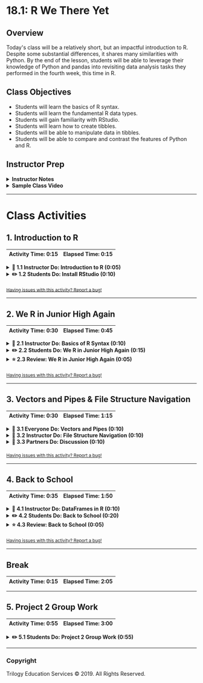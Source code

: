 # 18.1: R We There Yet

## Overview

Today's class will be a relatively short, but an impactful introduction to R. Despite some substantial differences, it shares many similarities with Python. By the end of the lesson, students will be able to leverage their knowledge of Python and pandas into revisiting data analysis tasks they performed in the fourth week, this time in R.

## Class Objectives

* Students will learn the basics of R syntax.
* Students will learn the fundamental R data types.
* Students will gain familiarity with RStudio.
* Students will learn how to create tibbles.
* Students will be able to manipulate data in tibbles.
* Students will be able to compare and contrast the features of Python and R.

## Instructor Prep

<details>
  <summary><strong>Instructor Notes</strong></summary>

* There is a fair amount of overlap between R and Python. Be sure to highlight the similarities as you go through the lesson. This will help students acclimate to the superficial syntactical differences.

* Navigating the file and directory structure in RStudio is a potential logistical hangup for some students. If students appear to be confused on this topic, feel free to emphasize the graphical interface over the command line. The TAs should be ready to help students.

* Please reference our [Student FAQ](../../../05-Instructor-Resources/README.md#unit-18-r) for answers to questions frequently asked by students of this program. If you have any recommendations for additional questions, feel free to log an issue or a pull request with your desired additions.

* Lastly, as a reminder these slideshows are for instructor use only - when distributing slides to students, please first export the slides to a PDF file. You may then distribute the PDF file through Slack.

</details>

<details>
  <summary><strong>Sample Class Video</strong></summary>

* To view an example class lecture visit (Note video may not reflect latest lesson plan): [Class Video](https://codingbootcamp.hosted.panopto.com/Panopto/Pages/Viewer.aspx?id=10118634-59bc-4f77-899c-aa6a0013930f)

</details>

- - -

# Class Activities

## 1. Introduction to R

| Activity Time:       0:15 |  Elapsed Time:      0:15  |
|---------------------------|---------------------------|

<details>
  <summary><strong>📣 1.1 Instructor Do: Introduction to R (0:05)</strong></summary>

* R is a language used for data analysis, statistics, and machine learning, more popular in academia than Python.

* Whether Python or R is better than the other is debatable. However, R offers compelling features, including piping and ease of plotting. Other benefits of R include speed, specialized statistical packages, as well as great visualization libraries.

</details>

<details>
  <summary><strong>✏️ 1.2 Students Do: Install RStudio (0:10)</strong></summary>

* **File:** [prework.R](Activities/00_Stu_Installation/Solved/prework.R)

* RStudio is an Integrated Development Environment, which includes all the tools required to program in R.

* In this activity, students will install R, RStudio and several packages.

* Direct students to the download page for their respective operating system: [R for Mac OSX](https://cran.r-project.org/bin/macosx/) or [R for Windows](https://cran.r-project.org/bin/windows/base/).

* Direct students to the [RStudio download page](https://www.rstudio.com/products/rstudio/download/#download) and instruct them to download the RStudio installer for their respective operating system.

* Note, students may already have RStudio installed via Anaconda. But they may not have R itself installed and will need to install it via one of the links above.

* Once R and RStudio are installed, have students open the application.

* Next, they will install the packages that will be used for this week's activities. Slack out the `prework.R` file and demonstrate opening the file in RStudio with `File > Open File...`. Alternatively, students can open R files by using `CTRL + click` (Apple) or `right-click` (Windows) and selecting RStudio. Students can also use the built-in file browser in RStudio to find and open files.

* Once the file is open within RStudio, students will install the listed packages. There are several ways to run the installation commands in a batch. One is to highlight all the lines in the text editor pane and click on the `Run` button. Another is to press `Ctrl+Shift+Enter` (`Cmd+Shift+Enter` on Macs).

  ![Images/RStudio1.png](Images/RStudio1.png)

* If students should run into error messages with any of the packages, they can type `install.packages(<"package-name">)` in the Console. For example, if an error message with the `tidyverse` package is returned, we would type `install.packages("tidyverse")` in the console.

  - Send out [this link to R keyboard shortcuts](https://support.rstudio.com/hc/en-us/articles/200711853-Keyboard-Shortcuts).

</details>

<sub>[Having issues with this activity? Report a bug!](https://bit.ly/3e3Cr4z)</sub>

- - -
  
## 2. We R in Junior High Again

| Activity Time:       0:30 |  Elapsed Time:      0:45  |
|---------------------------|---------------------------|

<details>
  <summary><strong>📣 2.1 Instructor Do: Basics of R Syntax (0:10)</strong></summary>

* **Directory:** [Activities/01_Ins_RBasics](Activities/01_Ins_RBasics/Solved)

* Walk through the code with the class. Much of the basic syntax bears resemblance to those we have seen in Python and JavaScript. Little of what is covered today should be completely unfamiliar.

* Consult [Activities/01_Ins_RBasics/01_Ins_R_Basics.nb.html](Activities/01_Ins_RBasics/Solved/01_Ins_R_Basics.nb.html) for the complete code, but here is a more complete explanation.

* In R, like Python, we can assign values to variables without specifying the data type. Unlike Python, however, the left-pointing arrow `<-` is used to accomplish this task, in which the value on the right is assigned to the variable on the left. Semantically, it is probably more accurate than the equality symbol. The equality symbol can be used, and is used in certain cases, as we will see. For simple assignment operations, however, `<-` is preferred.

  ```R
  a <- 3
  b < 3.1415
  c <- "This is a string"
  d <- "Yet another string"
  e <- TRUE
  f <- FALSE
  g <- T
  h <- F
  ```

  * Tip: the keyboard shortcut for the assignment operator is `Option-Hyphen` in Macs, and `Alt-Hyphen` in PCs.

* Like Python lists, an R **vector** can hold multiple items. Unlike Python lists, however, a vector must hold items of the same type:

  ```R
  disney_characters <- c("mickey", "minnie", "donald", "goofy")
  presidents <- c("washington", "adams", "jefferson")
  numbers_vector <- c(1, 3, 5, 7, 9, 11)
  ```

  * Even a single item can be a vector, however.

* **This point is extremely important**: R data structures are indexed at one, whereas Python and JavaScript arrays are indexed at zero. In this example, `presidents[1]` returns the first item from the vector, `"washington"`, whereas in Python or JavaScript, `"adams"` would be returned.

* As seen above, vectors are created using the `c()`, or concatenate, function. We can combine two vectors into a single vector with the same operation:

  ```R
  combined_vector <- c(disney_characters, presidents)
  ```

* A for-loop in R is similar to that in Python and JavaScript:

  ```R
  for (x in combined_vector){
      print(x)
  }
  ```

* We can likewise create a vector of integers using the colon operator (`:`) and the `length` function, and even perform operations on them en masse:

  ```R
  numeric_vector <- 1:length(combined_vector)
  squared_vector <- numeric_vector**2
  ```


* An `if` statement works much the same way in R as it does in Python:

  ```R
  for (prez in presidents){
      if (nchar(prez) > 5){
          next
      }
      else {
        print(prez)
      }
  }
  ```

  * `nchar()` returns the number of characters in a string. `next` stops the current loop iteration and starts a new iteration from the beginning.

* Whereas R vectors can only contain a single data type, a list in R can contain multiple data times.

  ```R
  random_list <- list("movies"=c("Star Wars", "Titanic", "Avatar"),
  						  "states"=c("California", "Oklahoma", "Texas", "Virginia"),
  						  "coins"=c("penny", "dime", "nickel", "quarter"),
  						  "first_presidents"=presidents,
  						  "nums"=c(1,2,3,4,5),
  						  "bools"=c(T,F,T,T,T,F)
  						  )
  ```

  * We can use the bracket notation to access an item in a list:

  ```R
  random_list["states"]
  ```

  * Or a dollar sign to accomplish the same task:

  ```R
  random_list$coins
  ```

* We can verify that `random_list` is indeed a list with `typeof()`:

  ```R
  typeof(random_list)
  ```

</details>

<details>
  <summary><strong>✏️ 2.2 Students Do: We R in Junior High Again (0:15)</strong></summary>

* **Directory:** [Activities/02_Stu_RBasics](Activities/02_Stu_RBasics)

* In this activity, students will practice the basics of R syntax. They will create vectors, use for-loops, use if/else statements, identify substrings of strings, and create functions.

</details>

<details>
  <summary><strong>⭐ 2.3 Review: We R in Junior High Again (0:05)</strong></summary>

* **Directory:** [Activities/02_Stu_RBasics](Activities/02_Stu_RBasics/Solved)

* Go over the solution with the class and answer any questions.

* In Part I, students were required to research how to access the current date. This can be done with [`Sys.Date()`](https://www.rdocumentation.org/packages/base/versions/3.5.1/topics/Sys.time).

* In Part II, students were required to research how to generate a pseudo-random sample of three numbers from 1 through 33. This is accomplished with [`sample(33, 3)`](https://www.rdocumentation.org/packages/base/versions/3.5.1/topics/sample).

  * The first argument is the range of numbers, i.e. from 1 through 33. We can also specify the range thus: `sample(1:33,3)`.
  * The second argument is the number of pseudo-randomly generated numbers to return.

* In Part III, students were required to research how to access a substring of a string. We can do so with [`substr(student, 2, 2)`](https://www.rdocumentation.org/packages/base/versions/3.5.1/topics/substr):

  * The first argument is the string. In this case, `student` stands for the name of each student in the for-loop.
  * The second and third arguments denote the start and end points of the substring. In other words, here we begin at the second letter, and also end our substring at the second letter, returning only the second letter. Additionally, `substr(student, 2, 4)` would return a substring of three letters, from the second through the fourth letter.

* Now would be a good time to introduce [R Markdown](https://rmarkdown.rstudio.com/index.html) for students that did not take the initiative to look into it on their own as it will be used in subsequent activities.

</details>

<sub>[Having issues with this activity? Report a bug!](https://bit.ly/2V5jqGk)</sub>

- - -
  
## 3. Vectors and Pipes & File Structure Navigation

| Activity Time:       0:30 |  Elapsed Time:      1:15  |
|---------------------------|---------------------------|

<details>
  <summary><strong>🎉 3.1 Everyone Do: Vectors and Pipes (0:10)</strong></summary>

* **Directory:** [Activities/03_Ins_Vectors](Activities/03_Ins_Vectors/Solved)

* In this activity, we will go over how to work with vectors and to run statistical summaries. As you go over each block of code, encourage students to follow along.

* Give special emphasis to the following observations:

  * Just as an array can be used to index a Series in pandas, a vector in R can be paired up as names for another vector using the [names()](https://www.rdocumentation.org/packages/base/versions/3.5.1/topics/names) function.

  * [`summary()`](https://www.rdocumentation.org/packages/base/versions/3.5.1/topics/summary) provides a statistical summary of a data set. We can store the results of `summary()` in a vector and access features of the summary.

  * We can use the familiar square brackets to index elements in a vector.

* Explain that the pipe operator (`%>%`) is a nifty feature that can improve workflow in R. Demonstrate the following example:

  * `summary(precipitation)` is used to obtain a summary of the `precipitation` vector.

  * The same result can be obtained by using the pipe operator: `precipitation %>% summary()`.

  * This means to take what's on the **left** (`precipitation` vector), and perform the operation on the **right** (the `summary()` function).

  * In mathematics, this is equivalent to `f(g(x))`, or `(f ◦ g)(x)`.

  * In computer science, this is equivalent to a Terminal command such as `ps -ax | grep <application name>`

  * The keyboard shortcut for the pipe operator, `%>%`, is `Cmd` + `Shift` + `M` in Macs, and `Ctrl` + `Shift` + `M` in Windows.

  * While the usefulness of the pipe operator may not be immediately obvious, it becomes more apparent in a sequence of multiple operations.

  * R ships with a [stats package](https://www.rdocumentation.org/packages/stats/versions/3.5.1). Here we are using [`sd()`](https://www.rdocumentation.org/packages/stats/versions/3.5.1/topics/sd) to calculate the standard deviation of `precipitation`.

</details>

<details>
  <summary><strong>📣 3.2 Instructor Do: File Structure Navigation (0:10)</strong></summary>

* **Directory:** [Activities/04_Ins_Navigation](Activities/04_Ins_Navigation/Solved)

* **File:** [Activities/04_Ins_Navigation/Solved/data.csv](Activities/04_Ins_Navigation/Solved/data.csv)

* In order to work with external data files, such as CSV files, students will need to familiarize themselves with file structure navigation in R. File structure navigation in R shares some similarities to that in Unix-based environments.

* In R, the command to display the current directory is `getwd()`

  * To accomplish the same task in Terminal or Git Bash, one would type `pwd`.

* To display the contents of the current directory, type `dir()`

  * This is the equivalent of `ls` in Unix-flavored environments.

* To change the directory, enter `setwd()`.

  * This is the equivalent of `cd` in Unix.

* A simpler way to set the working directory in RStudio is to select the `Files` panel, then use either the `up` arrow icons to move up a directory or click on a directory name to navigate into it. Under the `More` menu (designated by the gear icon), select `Set As Working Directory`:

  ![Images/setwd.png](Images/setwd.png)

* Navigate to the directory for this activity, and load the `data.csv` file:

  ![Images/read_csv.png](Images/read_csv.png)

* Inform students that to run a cell of code in an Rmd file, they can click on the green play button, or press `Ctrl+Shift+Enter` (`Cmd+Shift+Enter` in Macs).

* Here are some additional command for students to reference, but they are not required to learn them:

  * To create a directory called "data_science" one would enter `dir.create("data_science")`

  * To create a file: `file.create("my_first.R")`

  * To determine whether a file exists: `file.exists()`

  * Obtain additional info on a file: `file.info()`

  * Rename a file: `file.rename(file1, file2)`

  * To copy a file: `file.copy()`

* Finally, send out the R files and `data.csv` to the class. They will need them for the next activity.

</details>

<details>
  <summary><strong>👥 3.3 Partners Do: Discussion (0:10)</strong></summary

* In this activity, students will pair up with a partner. Each partner will ensure that his or her partner is able to load `data.csv` in RStudio.

  * The `tidyverse` package is required for the `read_csv()` function. Technically, only the `readr` package, which comes with `tidyverse`, is required, but we use `tidyverse` here for convenience.

  * Students may ask about the difference between `read_csv()` and `read.csv()`, if the latter comes up as an auto-complete option. Inform them that the `read_csv()` is more efficient, and is the de facto standard for reading CSV files in R now.

* Students will also discuss the syntax of R, comparing and contrasting it with those of Python and JavaScript. Which features are similar, and which are different from those Python and JavaScript? Among the topics to discuss are:

  * Assignment operator used to assign a variable
  * Declaring a function
  * Basic data structures
  * Concatenating a string
  * Logical operators (they will have to research on logical operators in R)
  * If/Else statements

* Bring the class back and call on students to summarize points from their discussion. Answer any questions about R syntax or file structure navigation.

</details>

<sub>[Having issues with this activity? Report a bug!](https://bit.ly/3e2Z4Ge)</sub>

- - -
  
## 4. Back to School

| Activity Time:       0:35 |  Elapsed Time:      1:50  |
|---------------------------|---------------------------|

<details>
  <summary><strong>📣 4.1 Instructor Do: DataFrames in R (0:10)</strong></summary>

* **Directory:** [Activities/05_Ins_Tibble](Activities/05_Ins_Tibble/Solved)

* For our purposes, a `tibble` (a word play on "table"), is a data frame.

* Tibbles in R are similar to DataFrames in pandas: data are organized by rows and columns, and allow operations for computation and data-wrangling. However, there are some compelling aspects of R, such as piping, which we will discuss later.

* `tibbles.html` provides a complete walk-through of the code, but here are some additional details.

* `library(tidyverse)`: `tidyverse` is a collection of data science-oriented packages.

  * Tibbles are not available in standard R, but are enabled by `tidyverse` and are generally superior to R's standard data frame.
  * The `library()` function loads this package.

* `data(diamonds, package='ggplot2')`: the `data()` function loads data sources. `diamonds` is a sample data set that comes with `ggplot2`, a plotting package for R.

* As this is an important point, be sure to take the time to emphasize it: Unlike other languages that we have encountered so far, R allows the use of periods/dots in regular variable names:

  ```R
  total.volume2 <- mutate(diamonds, total.volume=(x*y*z))
  ```

  * `total.volume2` does not refer to a `volume2` property of `total` object. It is simply a variable name. It is equivalent to `total_volume2`, for example.


* The `mutate()` function adds a new columnar variable to the tibble.

  ![Images/mutate.png](Images/mutate.png)

  * Note that, in the `Rmd` file, it may be necessary to click on the arrow to reveal more columns of a tibble.

</details>

<details>
  <summary><strong>✏️ 4.2 Students Do: Back to School (0:20)</strong></summary>

* **Files:** [Activities/06_Stu_Tibble](Activities/06_Stu_Tibble)

* This activity will revisit the PySchool homework assignment from the fourth week: this time in R!

* Students will perform some of the same data operations they ran in the homework assignment, including the following:

  * A list of all schools
  * Calculate the total count of schools
  * Calculate the total number of students
  * Calculate the average reading and math scores
  * Calculate the percentage of students with passing reading scores, i.e. over 70%.
  * Calculate the percentage of students with passing math scores, i.e. over 70%.
  * Calculate the overall passing rate, i.e. the average of math and reading passing percentages

</details>

<details>
  <summary><strong>⭐ 4.3 Review: Back to School (0:05)</strong></summary>

* **Files:** [Activities/06_Stu_Tibble](Activities/06_Stu_Tibble/Solved)

* Go over the most salient aspects of this activity, which include the following bullet points.

* We first load `tidyverse` with `library(tidyverse)`, then use `read_csv()` to load an external CSV file.

* `head()` and `tail()` can be used to preview the tibble.

* `unique()` is used to display the unique entries across a column.

* `summarize()` provides a basic statistical summary.

* `filter()` can be used to filter rows.

* `group_by()` can be used to perform aggregate calculations, such as mean and sum.

</details>

<sub>[Having issues with this activity? Report a bug!](https://bit.ly/2JQXrNW)</sub>

- - -

## Break

| Activity Time:       0:15 |  Elapsed Time:      2:05  |
|---------------------------|---------------------------|

- - -

## 5. Project 2 Group Work

| Activity Time:       0:55 |  Elapsed Time:      3:00  |
|---------------------------|---------------------------|

<details>
  <summary><strong>✏️ 5.1 Students Do: Project 2 Group Work (0:55)</strong></summary>

* Open up the [Project 2 Requirements](https://drive.google.com/open?id=1nDfFo_eU0e3HXbqDYbA9YZ-YR_wHaQgH-8PXvmuj45w) slideshow and explain to the students the requirements and schedule for Project 2

  * The remainder of class is dedicated to Project 2 - the students should be selecting a topic, finding a potential data set and working on their 1-page proposals.

</details>

- - -

### Copyright

Trilogy Education Services © 2019. All Rights Reserved.
